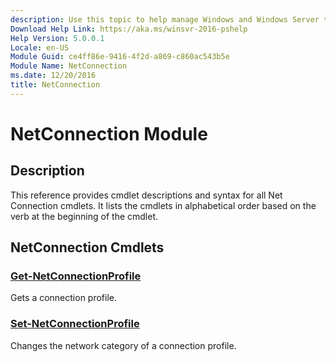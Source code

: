 ```yaml
---
description: Use this topic to help manage Windows and Windows Server technologies with Windows PowerShell.
Download Help Link: https://aka.ms/winsvr-2016-pshelp
Help Version: 5.0.0.1
Locale: en-US
Module Guid: ce4ff86e-9416-4f2d-a869-c860ac543b5e
Module Name: NetConnection
ms.date: 12/20/2016
title: NetConnection
---
```


# NetConnection Module

## Description

This reference provides cmdlet descriptions and syntax for all Net Connection cmdlets. It lists the
cmdlets in alphabetical order based on the verb at the beginning of the cmdlet.

## NetConnection Cmdlets

### [Get-NetConnectionProfile](./Get-NetConnectionProfile.md)
Gets a connection profile.

### [Set-NetConnectionProfile](./Set-NetConnectionProfile.md)
Changes the network category of a connection profile.


